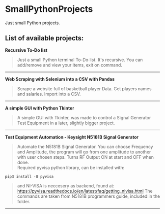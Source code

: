 # SmallPythonProjects
Just small Python projects.

## List of available projects:

**Recursive To-Do list**

 >Just a small Python terminal To-Do list.
 It's recursive.
 You can add/remove and view your items, exit on command.

---

**Web Scraping with Selenium into a CSV with Pandas**
 
 >Scrape a website full of basketball player Data.
 Get players names and salaries.
 Import into a CSV.
 
 ---
 
**A simple GUI with Python Tkinter**
 
 >A simple GUI with Tkinter, was made to control a Signal Generator
 Test Equipment in a later, slightly bigger project.
 
 ---
 
 **Test Equipment Automation - Keysight N5181B Signal Generator**
 
 >Automate the N5181B Signal Generator.
 >You can choose Frequency and Amplitude, the program will go from one amplitude to another with user chosen steps.
 >Turns RF Output ON at start and OFF when done.<br>
 >Required pyvisa python library, can be installed with:
``` 
pip3 install -U pyvisa
```
 
 > and NI-VISA is neccesery as backend, found at:
 > https://pyvisa.readthedocs.io/en/latest/faq/getting_nivisa.html
 > The commands are taken from N5181B programmers guide, included in the folder.
 
 ---
